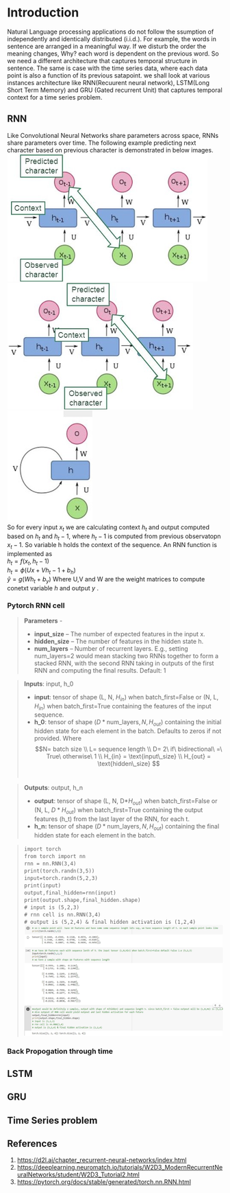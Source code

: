 # Introduction

Natural Language processing applications do not follow the ssumption of independently and identically distributed (i.i.d.).  For example, the words in sentence are arranged in a meaningful way. If we disturb the order the meaning changes, Why? each word is dependent on the previous word. So we need a different architecture that captures temporal structure in sentence. The same is case with the time series data, where each data point is also a function of its previous satapoint. we shall look at various instances architecture like RNN(Recuurent neural network), LSTM(Long Short Term Memory) and GRU (Gated recurrent Unit)  that captures temporal context for a time series problem.

## RNN 

Like Convolutional Neural Networks share parameters across space, RNNs share parameters over time. The following example predicting next character based on previous character is demonstrated in below images.    
![](RNN_A.JPG) ![](RNN_B.JPG)  ![](RNN_1.JPG)  
So for every input $x_t$ we are calculating context $h_t$ and output computed based on $h_t$ and $h_t-1$, where $h_t-1$ is computed from previous observatopn $x_t-1$.  So variable h holds the context of the sequence. An RNN function is implemented as     
${h_t=f(x_t,h_t-1)}$  
$h_t= \phi(Ux + Vh_t-1 + b_h)$    
$\hat{y}= g(Wh_t + b_y)$ 
Where U,V and W are the weight matrices to compute conetxt variable $h$ and output $y$ .  

### Pytorch RNN cell
> **Parameters** - 
>* **input_size** – The number of expected features in the input x.
>* **hidden_size** – The number of features in the hidden state h.
>* **num_layers** – Number of recurrent layers. E.g., setting num_layers=2 would mean stacking two RNNs together to form a stacked RNN, with the second RNN taking in outputs of the first RNN and computing the final results. Default: 1   

> **Inputs**: input, h_0
>* **input**: tensor of shape (L, N, $H_{in}$) when batch_first=False or (N, L, $H_{in}$) when batch_first=True containing the features of the input sequence. 
>* **h_0**: tensor of shape $(D * \text{num\_layers}, N, H_{out})$ containing the initial hidden state for each element in the batch. Defaults to zeros if not provided.
> Where $$N= batch size \\ L= sequence length \\ D= 2\ if\ bidirectional\ =\ True\ otherwise\ 1 \\ H_{in} = \text{input\_size} \\ H_{out} = \text{hidden\_size} $$
​

> **Outputs**: output, h_n
>* **output**: tensor of shape (L, N, D*$H_{out}$) when batch_first=False or (N, L, $D*H_{out}$) when batch_first=True containing the output features (h_t) from the last layer of the RNN, for each t.   
>* **h_n:** tensor of shape $(D * \text{num\_layers}, N, H_{out})$ containing the final hidden state for each element in the batch.

 

>`import torch`    
>`from torch import nn`   
>`rnn = nn.RNN(3,4)`        
> `print(torch.randn(3,5))`   
> `input=torch.randn(5,2,3)`   
> `print(input)`   
> `output,final_hidden=rnn(input)`   
> `print(output.shape,final_hidden.shape)`   
> `# input is (5,2,3)`   
> `# rnn cell is nn.RNN(3,4)`  
> `# output is (5,2,4) & final hidden activation is (1,2,4)`
[![RNN_output](Rnn_output.JPG)](https://github.com/ankojubhanuprakash/WorkSpace/blob/main/RNN.ipynb)
 
### Back Propogation through time 
## LSTM
## GRU


## Time Series problem

## References
1. https://d2l.ai/chapter_recurrent-neural-networks/index.html
2. https://deeplearning.neuromatch.io/tutorials/W2D3_ModernRecurrentNeuralNetworks/student/W2D3_Tutorial2.html
3. https://pytorch.org/docs/stable/generated/torch.nn.RNN.html